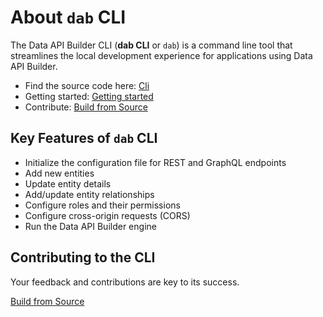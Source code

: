 # About `dab` CLI

The Data API Builder CLI (**dab CLI** or `dab`) is a command line tool that streamlines the local development experience for applications using Data API Builder.

- Find the source code here: [Cli](../../src/Cli)
- Getting started: [Getting started](./getting-started-dab-cli.md)
- Contribute: [Build from Source](../../src/Cli/CONTRIBUTING.md)

## Key Features of `dab` CLI

- Initialize the configuration file for REST and GraphQL endpoints
- Add new entities
- Update entity details
- Add/update entity relationships
- Configure roles and their permissions
- Configure cross-origin requests (CORS)
- Run the Data API Builder engine

## Contributing to the CLI

Your feedback and contributions are key to its success.

[Build from Source](../../CONTRIBUTING.md)
